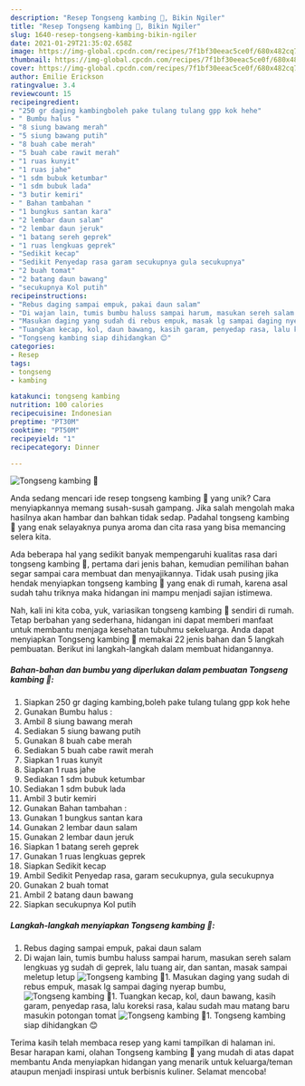 ```yaml
---
description: "Resep Tongseng kambing 🐐, Bikin Ngiler"
title: "Resep Tongseng kambing 🐐, Bikin Ngiler"
slug: 1640-resep-tongseng-kambing-bikin-ngiler
date: 2021-01-29T21:35:02.658Z
image: https://img-global.cpcdn.com/recipes/7f1bf30eeac5ce0f/680x482cq70/tongseng-kambing-🐐-foto-resep-utama.jpg
thumbnail: https://img-global.cpcdn.com/recipes/7f1bf30eeac5ce0f/680x482cq70/tongseng-kambing-🐐-foto-resep-utama.jpg
cover: https://img-global.cpcdn.com/recipes/7f1bf30eeac5ce0f/680x482cq70/tongseng-kambing-🐐-foto-resep-utama.jpg
author: Emilie Erickson
ratingvalue: 3.4
reviewcount: 15
recipeingredient:
- "250 gr daging kambingboleh pake tulang tulang gpp kok hehe"
- " Bumbu halus "
- "8 siung bawang merah"
- "5 siung bawang putih"
- "8 buah cabe merah"
- "5 buah cabe rawit merah"
- "1 ruas kunyit"
- "1 ruas jahe"
- "1 sdm bubuk ketumbar"
- "1 sdm bubuk lada"
- "3 butir kemiri"
- " Bahan tambahan "
- "1 bungkus santan kara"
- "2 lembar daun salam"
- "2 lembar daun jeruk"
- "1 batang sereh geprek"
- "1 ruas lengkuas geprek"
- "Sedikit kecap"
- "Sedikit Penyedap rasa garam secukupnya gula secukupnya"
- "2 buah tomat"
- "2 batang daun bawang"
- "secukupnya Kol putih"
recipeinstructions:
- "Rebus daging sampai empuk, pakai daun salam"
- "Di wajan lain, tumis bumbu haluss sampai harum, masukan sereh salam lengkuas yg sudah di geprek, lalu tuang air, dan santan, masak sampai meletup letup"
- "Masukan daging yang sudah di rebus empuk, masak lg sampai daging nyerap bumbu,"
- "Tuangkan kecap, kol, daun bawang, kasih garam, penyedap rasa, lalu koreksi rasa, kalau sudah mau matang baru masukin potongan tomat"
- "Tongseng kambing siap dihidangkan 😊"
categories:
- Resep
tags:
- tongseng
- kambing

katakunci: tongseng kambing 
nutrition: 100 calories
recipecuisine: Indonesian
preptime: "PT30M"
cooktime: "PT50M"
recipeyield: "1"
recipecategory: Dinner

---
```



![Tongseng kambing 🐐](https://img-global.cpcdn.com/recipes/7f1bf30eeac5ce0f/680x482cq70/tongseng-kambing-🐐-foto-resep-utama.jpg)

Anda sedang mencari ide resep tongseng kambing 🐐 yang unik? Cara menyiapkannya memang susah-susah gampang. Jika salah mengolah maka hasilnya akan hambar dan bahkan tidak sedap. Padahal tongseng kambing 🐐 yang enak selayaknya punya aroma dan cita rasa yang bisa memancing selera kita.



Ada beberapa hal yang sedikit banyak mempengaruhi kualitas rasa dari tongseng kambing 🐐, pertama dari jenis bahan, kemudian pemilihan bahan segar sampai cara membuat dan menyajikannya. Tidak usah pusing jika hendak menyiapkan tongseng kambing 🐐 yang enak di rumah, karena asal sudah tahu triknya maka hidangan ini mampu menjadi sajian istimewa.


Nah, kali ini kita coba, yuk, variasikan tongseng kambing 🐐 sendiri di rumah. Tetap berbahan yang sederhana, hidangan ini dapat memberi manfaat untuk membantu menjaga kesehatan tubuhmu sekeluarga. Anda dapat menyiapkan Tongseng kambing 🐐 memakai 22 jenis bahan dan 5 langkah pembuatan. Berikut ini langkah-langkah dalam membuat hidangannya.

<!--inarticleads1-->

##### Bahan-bahan dan bumbu yang diperlukan dalam pembuatan Tongseng kambing 🐐:

1. Siapkan 250 gr daging kambing,boleh pake tulang tulang gpp kok hehe
1. Gunakan  Bumbu halus :
1. Ambil 8 siung bawang merah
1. Sediakan 5 siung bawang putih
1. Gunakan 8 buah cabe merah
1. Sediakan 5 buah cabe rawit merah
1. Siapkan 1 ruas kunyit
1. Siapkan 1 ruas jahe
1. Sediakan 1 sdm bubuk ketumbar
1. Sediakan 1 sdm bubuk lada
1. Ambil 3 butir kemiri
1. Gunakan  Bahan tambahan :
1. Gunakan 1 bungkus santan kara
1. Gunakan 2 lembar daun salam
1. Gunakan 2 lembar daun jeruk
1. Siapkan 1 batang sereh geprek
1. Gunakan 1 ruas lengkuas geprek
1. Siapkan Sedikit kecap
1. Ambil Sedikit Penyedap rasa, garam secukupnya, gula secukupnya
1. Gunakan 2 buah tomat
1. Ambil 2 batang daun bawang
1. Siapkan secukupnya Kol putih




<!--inarticleads2-->

##### Langkah-langkah menyiapkan Tongseng kambing 🐐:

1. Rebus daging sampai empuk, pakai daun salam
1. Di wajan lain, tumis bumbu haluss sampai harum, masukan sereh salam lengkuas yg sudah di geprek, lalu tuang air, dan santan, masak sampai meletup letup
<img src="//assets-global.cpcdn.com/assets/icons/button_play-2c75c40dde080a61004c1f40b05d8f140eaff45d7e9e6481dc71c63d2e7c4909.png" alt="Tongseng kambing 🐐">1. Masukan daging yang sudah di rebus empuk, masak lg sampai daging nyerap bumbu,
<img src="//assets-global.cpcdn.com/assets/icons/button_play-2c75c40dde080a61004c1f40b05d8f140eaff45d7e9e6481dc71c63d2e7c4909.png" alt="Tongseng kambing 🐐">1. Tuangkan kecap, kol, daun bawang, kasih garam, penyedap rasa, lalu koreksi rasa, kalau sudah mau matang baru masukin potongan tomat
<img src="//assets-global.cpcdn.com/assets/icons/button_play-2c75c40dde080a61004c1f40b05d8f140eaff45d7e9e6481dc71c63d2e7c4909.png" alt="Tongseng kambing 🐐">1. Tongseng kambing siap dihidangkan 😊




Terima kasih telah membaca resep yang kami tampilkan di halaman ini. Besar harapan kami, olahan Tongseng kambing 🐐 yang mudah di atas dapat membantu Anda menyiapkan hidangan yang menarik untuk keluarga/teman ataupun menjadi inspirasi untuk berbisnis kuliner. Selamat mencoba!
